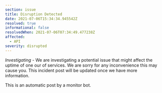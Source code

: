```yaml
---
section: issue
title: Disruption Detected
date: 2021-07-06T15:34:34.945542Z
resolved: true
informational: false
resolvedWhen: 2021-07-06T07:34:49.477238Z
affected:
  - API
severity: disrupted
---
```

*Investigating* - We are investigating a potential issue that might affect the uptime of one our of services. We are sorry for any inconvenience this may cause you. This incident post will be updated once we have more information.

This is an automatic post by a monitor bot.
        